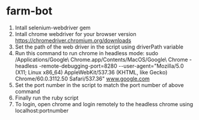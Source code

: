 # farm-bot
1. Intall selenium-webdriver gem
2. Intall chrome webdriver for your browser version https://chromedriver.chromium.org/downloads
3. Set the path of the web driver in the script using driverPath variable
4. Run this command to run chrome in headless mode:
sudo /Applications/Google\ Chrome.app/Contents/MacOS/Google\ Chrome -headless -remote-debugging-port=8280 --user-agent="Mozilla/5.0 (X11; Linux x86_64) AppleWebKit/537.36 (KHTML, like Gecko) Chrome/60.0.3112.50 Safari/537.36" www.google.com
5. Set the port number in the script to match the port number of above command
6. Finally run the ruby script
7. To login, open chrome and login remotely to the headless chrome using localhost:portnumber
